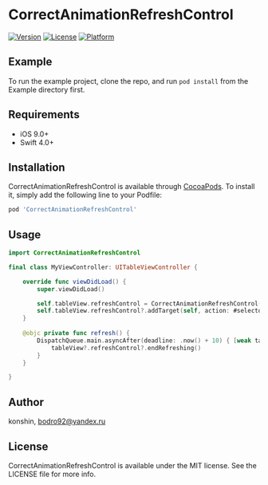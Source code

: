 # CorrectAnimationRefreshControl

[![Version](https://img.shields.io/cocoapods/v/CorrectAnimationRefreshControl.svg?style=flat)](https://cocoapods.org/pods/CorrectAnimationRefreshControl)
[![License](https://img.shields.io/cocoapods/l/CorrectAnimationRefreshControl.svg?style=flat)](https://cocoapods.org/pods/CorrectAnimationRefreshControl)
[![Platform](https://img.shields.io/cocoapods/p/CorrectAnimationRefreshControl.svg?style=flat)](https://cocoapods.org/pods/CorrectAnimationRefreshControl)

## Example

To run the example project, clone the repo, and run `pod install` from the Example directory first.

## Requirements
- iOS 9.0+
- Swift 4.0+

## Installation

CorrectAnimationRefreshControl is available through [CocoaPods](https://cocoapods.org). To install
it, simply add the following line to your Podfile:

```ruby
pod 'CorrectAnimationRefreshControl'
```

## Usage

```swift
import CorrectAnimationRefreshControl

final class MyViewController: UITableViewController {

    override func viewDidLoad() {
        super.viewDidLoad()

        self.tableView.refreshControl = CorrectAnimationRefreshControl()
        self.tableView.refreshControl?.addTarget(self, action: #selector(refresh), for: .valueChanged)
    }
    
    @objc private func refresh() {
        DispatchQueue.main.asyncAfter(deadline: .now() + 10) { [weak tableView] in
            tableView?.refreshControl?.endRefreshing()
        }
    }

}
```

## Author

konshin, bodro92@yandex.ru

## License

CorrectAnimationRefreshControl is available under the MIT license. See the LICENSE file for more info.
